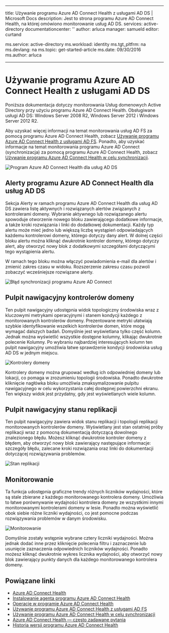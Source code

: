 
---
title: Używanie programu Azure AD Connect Health z usługami AD DS | Microsoft Docs
description: Jest to strona programu Azure AD Connect Health, na której omówiono monitorowanie usług AD DS.
services: active-directory
documentationcenter: ''
author: arluca
manager: samueld
editor: curtand

ms.service: active-directory
ms.workload: identity
ms.tgt_pltfrm: na
ms.devlang: na
ms.topic: get-started-article
ms.date: 09/30/2016
ms.author: arluca

---
# Używanie programu Azure AD Connect Health z usługami AD DS
Poniższa dokumentacja dotyczy monitorowania Usług domenowych Active Directory przy użyciu programu Azure AD Connect Health. Obsługiwane usługi AD DS: Windows Server 2008 R2, Windows Server 2012 i Windows Server 2012 R2.

Aby uzyskać więcej informacji na temat monitorowania usług AD FS za pomocą programu Azure AD Connect Health, zobacz [Używanie programu Azure AD Connect Health z usługami AD FS](active-directory-aadconnect-health-adfs.md). Ponadto, aby uzyskać informacje na temat monitorowania programu Azure AD Connect (synchronizacja) za pomocą programu Azure AD Connect Health, zobacz [Używanie programu Azure AD Connect Health w celu synchronizacji](active-directory-aadconnect-health-sync.md).

![Program Azure AD Connect Health dla usług AD DS](./media/active-directory-aadconnect-health/aadconnect-health-adds-entry.png)

## Alerty programu Azure AD Connect Health dla usług AD DS
Sekcja Alerty w ramach programu Azure AD Connect Health dla usług AD DS zawiera listę aktywnych i rozwiązanych alertów związanych z kontrolerami domeny. Wybranie aktywnego lub rozwiązanego alertu spowoduje otworzenie nowego bloku zawierającego dodatkowe informacje, a także kroki rozwiązania i linki do dodatkowej dokumentacji. Każdy typ alertu może mieć jedno lub większą liczbę wystąpień odpowiadających każdemu kontrolerowi domeny, którego dotyczy dany alert. W dolnej części bloku alertu można kliknąć dwukrotnie kontroler domeny, którego dotyczy alert, aby otworzyć nowy blok z dodatkowymi szczegółami dotyczącymi tego wystąpienia alertu.

W ramach tego bloku można włączyć powiadomienia e-mail dla alertów i zmienić zakres czasu w widoku. Rozszerzenie zakresu czasu pozwoli zobaczyć wcześniejsze rozwiązane alerty.

![Błąd synchronizacji programu Azure AD Connect](./media/active-directory-aadconnect-health/aadconnect-health-adds-alerts.png)

## Pulpit nawigacyjny kontrolerów domeny
Ten pulpit nawigacyjny udostępnia widok topologiczny środowiska wraz z kluczowymi metrykami operacyjnymi i stanem kondycji każdego z monitorowanych kontrolerów domeny. Prezentowane metryki ułatwiają szybkie identyfikowanie wszelkich kontrolerów domen, które mogą wymagać dalszych badań. Domyślnie jest wyświetlana tylko część kolumn. Jednak można wyświetlić wszystkie dostępne kolumny, klikając dwukrotnie polecenie Kolumny. Po wybraniu najbardziej interesujących kolumn ten pulpit nawigacyjny umożliwia łatwe sprawdzenie kondycji środowiska usług AD DS w jednym miejscu. 

![Kontrolery domeny](./media/active-directory-aadconnect-health/aadconnect-health-adds-domainsandsites-dashboard.png)

Kontrolery domeny można grupować według ich odpowiedniej domeny lub lokacji, co pomaga w zrozumieniu topologii środowiska. Ponadto dwukrotne kliknięcie nagłówka bloku umożliwia zmaksymalizowanie pulpitu nawigacyjnego w celu wykorzystania całej dostępnej powierzchni ekranu. Ten większy widok jest przydatny, gdy jest wyświetlanych wiele kolumn. 

## Pulpit nawigacyjny stanu replikacji
Ten pulpit nawigacyjny zawiera widok stanu replikacji i topologii replikacji monitorowanych kontrolerów domeny. Wyświetlany jest stan ostatniej próby replikacji wraz z pomocną dokumentacją dotyczącą dowolnego znalezionego błędu. Możesz kliknąć dwukrotnie kontroler domeny z błędem, aby otworzyć nowy blok zawierający następujące informacje: szczegóły błędu, zalecane kroki rozwiązania oraz linki do dokumentacji dotyczącej rozwiązywania problemów. 

![Stan replikacji](./media/active-directory-aadconnect-health/aadconnect-health-adds-replication.png)

## Monitorowanie
Ta funkcja udostępnia graficzne trendy różnych liczników wydajności, które są stale zbierane z każdego monitorowanego kontrolera domeny. Umożliwia to łatwe porównywanie wydajności kontrolera domeny ze wszystkimi innymi monitorowanymi kontrolerami domeny w lesie. Ponadto można wyświetlić obok siebie różne liczniki wydajności, co jest pomocne podczas rozwiązywania problemów w danym środowisku. 

![Monitorowanie](./media/active-directory-aadconnect-health/aadconnect-health-adds-monitoring.png)

Domyślnie zostały wstępnie wybrane cztery liczniki wydajności. Można jednak dodać inne przez kliknięcie polecenia filtru i zaznaczenie lub usunięcie zaznaczenia odpowiednich liczników wydajności. Ponadto możesz kliknąć dwukrotnie wykres licznika wydajności, aby otworzyć nowy blok zawierający punkty danych dla każdego monitorowanego kontrolera domeny.

## Powiązane linki
* [Azure AD Connect Health](active-directory-aadconnect-health.md)
* [Instalowanie agenta programu Azure AD Connect Health](active-directory-aadconnect-health-agent-install.md)
* [Operacje w programie Azure AD Connect Health](active-directory-aadconnect-health-operations.md)
* [Używanie programu Azure AD Connect Health z usługami AD FS](active-directory-aadconnect-health-adfs.md)
* [Używanie programu Azure AD Connect Health w celu synchronizacji](active-directory-aadconnect-health-sync.md)
* [Azure AD Connect Health — często zadawane pytania](active-directory-aadconnect-health-faq.md)
* [Historia wersji programu Azure AD Connect Health](active-directory-aadconnect-health-version-history.md)

<!--HONumber=Oct16_HO1-->


